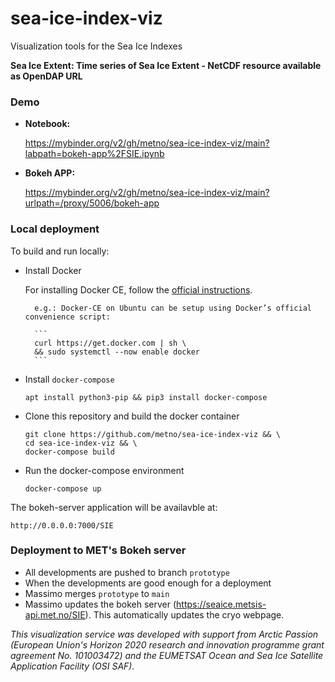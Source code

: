 # sea-ice-index-viz
Visualization tools for the Sea Ice Indexes


**Sea Ice Extent:  Time series of Sea Ice Extent - NetCDF resource available as OpenDAP URL**

### Demo

* **Notebook:**
    
   https://mybinder.org/v2/gh/metno/sea-ice-index-viz/main?labpath=bokeh-app%2FSIE.ipynb


* **Bokeh APP:**

   https://mybinder.org/v2/gh/metno/sea-ice-index-viz/main?urlpath=/proxy/5006/bokeh-app    


### Local deployment

To build and run locally:

* Install Docker

    For installing Docker CE, follow the [official instructions](https://docs.docker.com/engine/install/).
    
        e.g.: Docker-CE on Ubuntu can be setup using Docker’s official convenience script:

        ```
        curl https://get.docker.com | sh \
        && sudo systemctl --now enable docker
        ```


* Install `docker-compose`

    ```
    apt install python3-pip && pip3 install docker-compose
    ``` 

* Clone this repository and build the docker container
    
    ```
    git clone https://github.com/metno/sea-ice-index-viz && \
    cd sea-ice-index-viz && \
    docker-compose build
    ```

* Run the docker-compose environment
    
    ```
    docker-compose up
    ```

The bokeh-server application will be availavble at:

```http://0.0.0.0:7000/SIE```

### Deployment to MET's Bokeh server

* All developments are pushed to branch `prototype`
* When the developments are good enough for a deployment 
* Massimo merges `prototype` to `main`
* Massimo updates the bokeh server (https://seaice.metsis-api.met.no/SIE). This automatically updates the cryo webpage.

*This visualization service was developed with support from Arctic Passion (European Union's Horizon 2020 research and innovation programme grant agreement No. 101003472) and the EUMETSAT Ocean and Sea Ice Satellite Application Facility (OSI SAF).*

